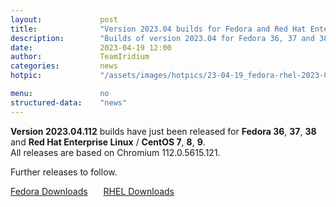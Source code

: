 ```yaml
---
layout: 			post
title:  			"Version 2023.04 builds for Fedora and Red Hat Enterprise Linux / CentOS released"
description: 		"Builds of version 2023.04 for Fedora 36, 37 and 38, as well as Red Hat Enterprise Linux and CentOS 7, 8 and 9 have just been released."
date:	 			2023-04-19 12:00
author:				TeamIridium
categories:			news
hotpic:				"/assets/images/hotpics/23-04-19_fedora-rhel-2023-04.jpg"

menu: 				no
structured-data:	"news"
---
```

**Version 2023.04.112** builds have just been released for **Fedora 36**, **37**, **38** and **Red Hat Enterprise Linux** / **CentOS 7**, **8**, **9**.    
All releases are based on Chromium 112.0.5615.121.   

Further releases to follow.

<a style="margin-right:1.5em;margin-bottom:1.5em;" href="/downloads/fedora" class="button download" title="download Iridium Browser for Fedora">Fedora Downloads</a> <a href="/downloads/rhel" class="button download" title="download Iridium Browser for Red Hat Enterprise Linux / CentOS">RHEL Downloads</a>
